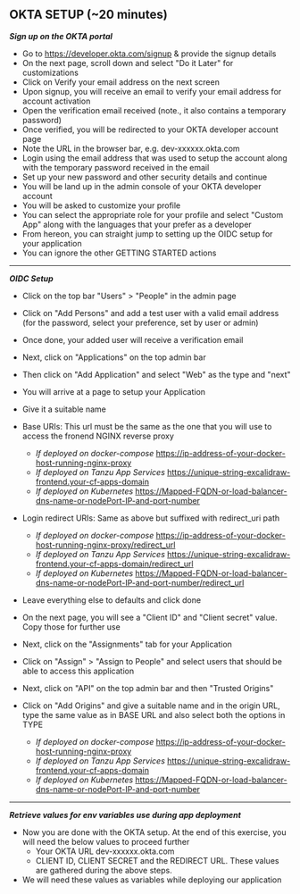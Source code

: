 ## OKTA SETUP (~20 minutes)

***Sign up on the OKTA portal*** 
  * Go to https://developer.okta.com/signup & provide the signup details
  * On the next page, scroll down and select "Do it Later" for customizations
  * Click on Verify your email address on the next screen
  * Upon signup, you will receive an email to verify your email address for account activation
  * Open the verification email received (note., it also contains a temporary password)
  * Once verified, you will be redirected to your OKTA developer account page
  * Note the URL in the browser bar, e.g. dev-xxxxxx.okta.com
  * Login using the email address that was used to setup the account along with the temporary password received in the email
  * Set up your new password and other security details and continue
  * You will be land up in the admin console of your OKTA developer account
  * You will be asked to customize your profile
  * You can select the appropriate role for your profile and select "Custom App" along with the languages that your prefer as a developer
  * From hereon, you can straight jump to setting up the OIDC setup for your application
  * You can ignore the other GETTING STARTED actions

----
***OIDC Setup***

  * Click on the top bar "Users" > "People" in the admin page
  * Click on "Add Persons" and add a test user with a valid email address (for the password, select your preference, set by user or admin)
  * Once done, your added user will receive a verification email
  * Next, click on "Applications" on the top admin bar
  * Then click on "Add Application" and select "Web" as the type and "next"
  * You will arrive at a page to setup your Application
  * Give it a suitable name
  * Base URIs: This url must be the same as the one that you will use to access the fronend NGINX reverse proxy
    * *If deployed on docker-compose* <https://ip-address-of-your-docker-host-running-nginx-proxy>
    * *If deployed on Tanzu App Services* <https://unique-string-excalidraw-frontend.your-cf-apps-domain>
    * *If deployed on Kubernetes* <https://Mapped-FQDN-or-load-balancer-dns-name-or-nodePort-IP-and-port-number>
  * Login redirect URIs: Same as above but suffixed with redirect_uri path
    * *If deployed on docker-compose* <https://ip-address-of-your-docker-host-running-nginx-proxy/redirect_url>
    * *If deployed on Tanzu App Services* <https://unique-string-excalidraw-frontend.your-cf-apps-domain/redirect_url>
    * *If deployed on Kubernetes* <https://Mapped-FQDN-or-load-balancer-dns-name-or-nodePort-IP-and-port-number/redirect_url>
 
  * Leave everything else to defaults and click done
  * On the next page, you will see a "Client ID" and "Client secret" value. Copy those for further use
  * Next, click on the "Assignments" tab for your Application
  * Click on "Assign" > "Assign to People" and select users that should be able to access this application
  * Next, click on "API" on the top admin bar and then "Trusted Origins"
  * Click on "Add Origins" and give a suitable name and in the origin URL, type the same value as in BASE URL and also select both the options in TYPE
    * *If deployed on docker-compose* <https://ip-address-of-your-docker-host-running-nginx-proxy>
    * *If deployed on Tanzu App Services* <https://unique-string-excalidraw-frontend.your-cf-apps-domain>
    * *If deployed on Kubernetes* <https://Mapped-FQDN-or-load-balancer-dns-name-or-nodePort-IP-and-port-number>

----
***Retrieve values for env variables use during app deployment***

  * Now you are done with the OKTA setup. At the end of this exercise, you will need the below values to proceed further
    * Your OKTA URL dev-xxxxxx.okta.com
    * CLIENT ID, CLIENT SECRET and the REDIRECT URL. These values are gathered during the above steps.
  * We will need these values as variables while deploying our application
